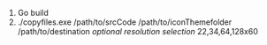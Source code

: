 1. Go build
2. ./copyfiles.exe /path/to/srcCode /path/to/iconThemefolder /path/to/destination *optional resolution selection* 22,34,64,128x60